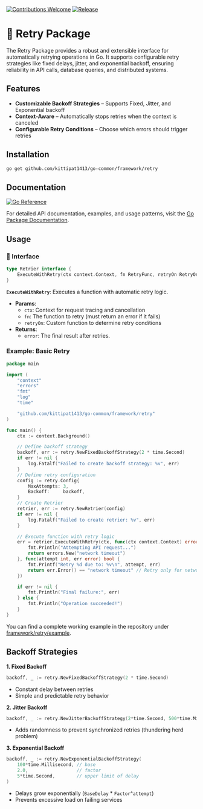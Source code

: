 [![Contributions Welcome](https://img.shields.io/badge/contributions-welcome-brightgreen.svg?style=flat)](https://github.com/kittipat1413/go-common/issues)
[![Release](https://img.shields.io/github/release/kittipat1413/go-common.svg?style=flat)](https://github.com/kittipat1413/go-common/releases/latest)

# 🔄 Retry Package
The Retry Package provides a robust and extensible interface for automatically retrying operations in Go. It supports configurable retry strategies like fixed delays, jitter, and exponential backoff, ensuring reliability in API calls, database queries, and distributed systems.

## Features
- **Customizable Backoff Strategies** – Supports Fixed, Jitter, and Exponential backoff
- **Context-Aware** – Automatically stops retries when the context is canceled
- **Configurable Retry Conditions** – Choose which errors should trigger retries

## Installation
```bash
go get github.com/kittipat1413/go-common/framework/retry
```

## Documentation
[![Go Reference](https://pkg.go.dev/badge/github.com/kittipat1413/go-common/framework/retry.svg)](https://pkg.go.dev/github.com/kittipat1413/go-common/framework/retry)

For detailed API documentation, examples, and usage patterns, visit the [Go Package Documentation](https://pkg.go.dev/github.com/kittipat1413/go-common/framework/retry).

## Usage
### 🧩 Interface
```go
type Retrier interface {
    ExecuteWithRetry(ctx context.Context, fn RetryFunc, retryOn RetryOnFunc) error
}
```
**`ExecuteWithRetry`**: Executes a function with automatic retry logic.
- **Params**:
    - `ctx`: Context for request tracing and cancellation
    - `fn`: The function to retry (must return an error if it fails)
    - `retryOn`: Custom function to determine retry conditions
- **Returns**: 
    - `error`: The final result after retries.

### Example: Basic Retry
```go
package main

import (
	"context"
	"errors"
	"fmt"
	"log"
	"time"

	"github.com/kittipat1413/go-common/framework/retry"
)

func main() {
	ctx := context.Background()

	// Define backoff strategy
	backoff, err := retry.NewFixedBackoffStrategy(2 * time.Second)
	if err != nil {
		log.Fatalf("Failed to create backoff strategy: %v", err)
	}
	// Define retry configuration
	config := retry.Config{
		MaxAttempts: 3,
		Backoff:     backoff,
	}
	// Create Retrier
	retrier, err := retry.NewRetrier(config)
	if err != nil {
		log.Fatalf("Failed to create retrier: %v", err)
	}

	// Execute function with retry logic
	err = retrier.ExecuteWithRetry(ctx, func(ctx context.Context) error {
		fmt.Println("Attempting API request...")
		return errors.New("network timeout")
	}, func(attempt int, err error) bool {
		fmt.Printf("Retry %d due to: %v\n", attempt, err)
		return err.Error() == "network timeout" // Retry only for network timeouts
	})

	if err != nil {
		fmt.Println("Final failure:", err)
	} else {
		fmt.Println("Operation succeeded!")
	}
}
```
You can find a complete working example in the repository under [framework/retry/example](example/).


## Backoff Strategies
**1. Fixed Backoff**
```go
backoff, _ := retry.NewFixedBackoffStrategy(2 * time.Second)
```
- Constant delay between retries 
- Simple and predictable retry behavior

**2. Jitter Backoff**
```go
backoff, _ := retry.NewJitterBackoffStrategy(2*time.Second, 500*time.Millisecond)
```
- Adds randomness to prevent synchronized retries (thundering herd problem)

**3. Exponential Backoff**
```go
backoff, _ := retry.NewExponentialBackoffStrategy(
	100*time.Millisecond, // base
	2.0,                  // factor
	5*time.Second,        // upper limit of delay
)
```
- Delays grow exponentially (`BaseDelay` * `Factor`^`attempt`)
- Prevents excessive load on failing services